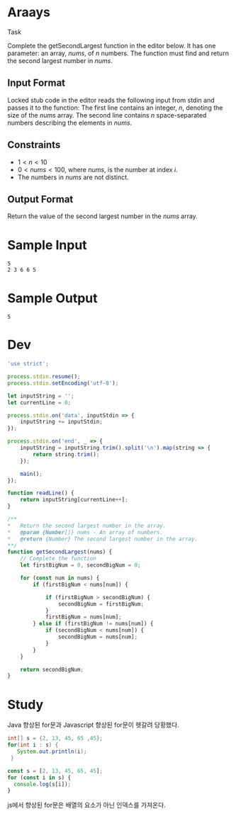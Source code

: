 # Araays

Task

Complete the getSecondLargest function in the editor below. It has one parameter: an array, $nums$, of $n$ numbers. The function must find and return the second largest number in $nums$.

## Input Format

Locked stub code in the editor reads the following input from stdin and passes it to the function:
The first line contains an integer, $n$, denoting the size of the $nums$ array.
The second line contains $n$ space-separated numbers describing the elements in $nums$.

## Constraints

* $1 < n < 10$
* $0 < nums < 100$, where $nums$, is the number at index $i$.
* The numbers in $nums$ are not distinct.

## Output Format

Return the value of the second largest number in the $nums$ array.

# Sample Input
```
5
2 3 6 6 5
```

# Sample Output
```
5
```

# Dev
```js
'use strict';

process.stdin.resume();
process.stdin.setEncoding('utf-8');

let inputString = '';
let currentLine = 0;

process.stdin.on('data', inputStdin => {
    inputString += inputStdin;
});

process.stdin.on('end', _ => {
    inputString = inputString.trim().split('\n').map(string => {
        return string.trim();
    });

    main();    
});

function readLine() {
    return inputString[currentLine++];
}

/**
*   Return the second largest number in the array.
*   @param {Number[]} nums - An array of numbers.
*   @return {Number} The second largest number in the array.
**/
function getSecondLargest(nums) {
    // Complete the function
    let firstBigNum = 0, secondBigNum = 0;

    for (const num in nums) {
        if (firstBigNum < nums[num]) {

            if (firstBigNum > secondBigNum) {
                secondBigNum = firstBigNum;
            }
            firstBigNum = nums[num];
        } else if (firstBigNum != nums[num]) {
            if (secondBigNum < nums[num]) {
                secondBigNum = nums[num];
            }
        }
    }

    return secondBigNum;
}
```

# Study

Java 향상된 for문과 Javascript 향상된 for문이 헷갈려 당황했다.

```java
int[] s = {2, 13, 45, 65 ,45};
for(int i : s) {
   System.out.println(i);
 }
 ```

 ```js
 const s = [2, 13, 45, 65, 45];
 for (const i in s) {
   console.log(s[i]);
 }
 ```
js에서 향상된 for문은 배열의 요소가 아닌 인덱스를 가져온다.


 
